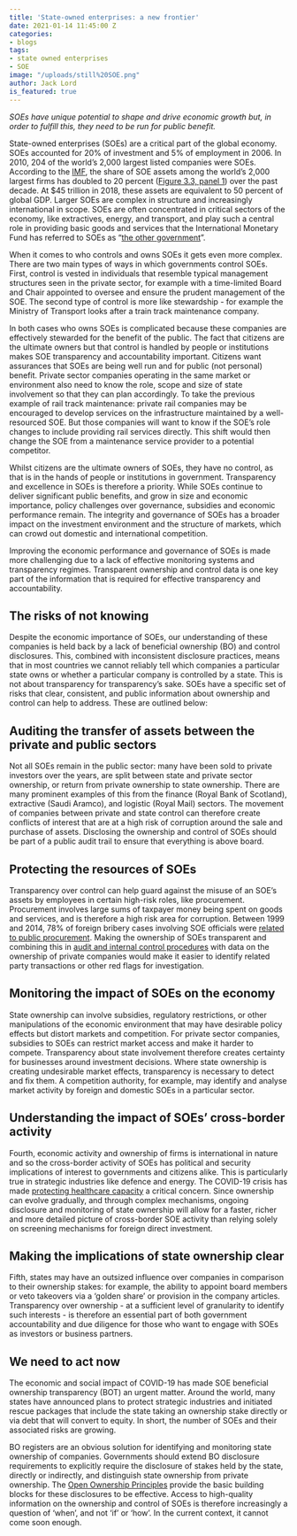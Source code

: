 ```yaml
---
title: 'State-owned enterprises: a new frontier'
date: 2021-01-14 11:45:00 Z
categories:
- blogs
tags:
- state owned enterprises
- SOE
image: "/uploads/still%20SOE.png"
author: Jack Lord
is_featured: true
---
```


_SOEs have unique potential to shape and drive economic growth but, in order to fulfill this, they need to be run for public benefit._

State-owned enterprises (SOEs) are a critical part of the global economy. SOEs accounted for 20% of investment and 5% of employment in 2006. In 2010, 204 of the world’s 2,000 largest listed companies were SOEs. According to the [IMF](https://www.imf.org/~/media/Files/Conferences/2019/GFSAC/gfsac-presentation-beyond-general-government-compiling-data-of-state-owned-enterprises.ashx), the share of SOE assets among the world’s 2,000 largest firms has doubled to 20 percent ([Figure 3.3, panel 1](https://www.imf.org/~/media/Files/Conferences/2019/GFSAC/gfsac-presentation-beyond-general-government-compiling-data-of-state-owned-enterprises.ashx)) over the past decade. At $45 trillion in 2018, these assets are equivalent to 50 percent of global GDP. Larger SOEs are complex in structure and increasingly international in scope. SOEs are often concentrated in critical sectors of the economy, like extractives, energy, and transport, and play such a central role in providing basic goods and services that the International Monetary Fund has referred to SOEs as “[the other government](https://www.imf.org/en/Publications/FM/Issues/2020/04/06/fiscal-monitor-april-2020)”. 

When it comes to who controls and owns SOEs it gets even more complex. There are two main types of ways in which governments control SOEs. First, control is vested in individuals that resemble typical management structures seen in the private sector, for example with a time-limited Board and Chair appointed to oversee and ensure the prudent management of the SOE. The second type of control is more like stewardship - for example the Ministry of Transport looks after a train track maintenance company. 

In both cases who owns SOEs is complicated because these companies are effectively stewarded for the benefit of the public. The fact that citizens are the ultimate owners but that control is handled by people or institutions makes SOE transparency and accountability important. Citizens want assurances that SOEs are being well run and for public (not personal) benefit. Private sector companies operating in the same market or environment also need to know the role, scope and size of state involvement so that they can plan accordingly. To take the previous example of rail track maintenance: private rail companies may be encouraged to develop services on the infrastructure maintained by a well-resourced SOE. But those companies will want to know if the SOE’s role changes to include providing rail services directly. This shift would then change the SOE from a maintenance service provider to a potential competitor.

 

Whilst citizens are the ultimate owners of SOEs, they have no control, as that is in the hands of people or institutions in government. Transparency and excellence in SOEs is therefore a priority. While SOEs continue to deliver significant public benefits, and grow in size and economic importance, policy challenges over governance, subsidies and economic performance remain. The integrity and governance of SOEs has a broader impact on the investment environment and the structure of markets, which can crowd out domestic and international competition.     

Improving the economic performance and governance of SOEs is made more challenging due to a lack of effective monitoring systems and transparency regimes. Transparent ownership and control data is one key part of the information that is required for effective transparency and accountability. 

## The risks of not knowing

Despite the economic importance of SOEs, our understanding of these companies is held back by a lack of beneficial ownership (BO) and control disclosures. This, combined with inconsistent disclosure practices, means that in most countries we cannot reliably tell which companies a particular state owns or whether a particular company is controlled by a state. This is not about transparency for transparency’s sake. SOEs have a specific set of risks that clear, consistent, and public information about ownership and control can help to address. These are outlined below:

## Auditing the transfer of assets between the private and public sectors

Not all SOEs remain in the public sector: many have been sold to private investors over the years, are split between state and private sector ownership, or return from private ownership to state ownership. There are many prominent examples of this from the finance (Royal Bank of Scotland), extractive (Saudi Aramco), and logistic (Royal Mail) sectors. The movement of companies between private and state control can therefore create conflicts of interest that are at a high risk of corruption around the sale and purchase of assets. Disclosing the ownership and control of SOEs should be part of a public audit trail to ensure that everything is above board. 

## Protecting the resources of SOEs 

Transparency over control can help guard against the misuse of an SOE’s assets by employees in certain high-risk roles, like procurement. Procurement involves large sums of taxpayer money being spent on goods and services, and is therefore a high risk area for corruption. Between 1999 and 2014, 78% of foreign bribery cases involving SOE officials were [related to public procurement](https://www.oecd-ilibrary.org/sites/9789264303058-5-en/index.html?itemId=/content/component/9789264303058-5-en). Making the ownership of SOEs transparent and combining this in [audit and internal control procedures](https://www.openownership.org/blogs/insider-threat-audit-reform-and-fraud-control-the-wirecard-case/) with data on the ownership of private companies would make it easier to identify related party transactions or other red flags for investigation.

## Monitoring the impact of SOEs on the economy

State ownership can involve subsidies, regulatory restrictions, or other manipulations of the economic environment that may have desirable policy effects but distort markets and competition. For private sector companies, subsidies to SOEs can restrict market access and make it harder to compete. Transparency about state involvement therefore creates certainty for businesses around investment decisions. Where state ownership is creating undesirable market effects, transparency is necessary to detect and fix them. A competition authority, for example, may identify and analyse market activity by foreign and domestic SOEs in a particular sector.

## Understanding the impact of SOEs’ cross-border activity

Fourth, economic activity and ownership of firms is international in nature and so the cross-border activity of SOEs has political and security implications of interest to governments and citizens alike. This is particularly true in strategic industries like defence and energy. The COVID-19 crisis has made [protecting healthcare capacity](https://trade.ec.europa.eu/doclib/docs/2020/march/tradoc_158676.pdf) a critical concern. Since ownership can evolve gradually, and through complex mechanisms, ongoing disclosure and monitoring of state ownership will allow for a faster, richer and more detailed picture of cross-border SOE activity than relying solely on screening mechanisms for foreign direct investment.

## Making the implications of state ownership clear 

Fifth, states may have an outsized influence over companies in comparison to their ownership stakes: for example, the ability to appoint board members or veto takeovers via a ‘golden share’ or provision in the company articles. Transparency over ownership - at a sufficient level of granularity to identify such interests - is therefore an essential part of both government accountability and due diligence for those who want to engage with SOEs as investors or business partners.  

## We need to act now 

The economic and social impact of COVID-19 has made SOE beneficial ownership transparency (BOT) an urgent matter. Around the world, many states have announced plans to protect strategic industries and initiated rescue packages that include the state taking an ownership stake directly or via debt that will convert to equity. In short, the number of SOEs and their associated risks are growing. 

BO registers are an obvious solution for identifying and monitoring state ownership of companies. Governments should extend BO disclosure requirements to explicitly require the disclosure of stakes held by the state, directly or indirectly, and distinguish state ownership from private ownership. The [Open Ownership Principles](https://www.openownership.org/principles/) provide the basic building blocks for these disclosures to be effective. Access to high-quality information on the ownership and control of SOEs is therefore increasingly a question of ‘when’, and not ‘if’ or ‘how’. In the current context, it cannot come soon enough.